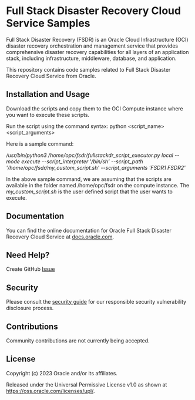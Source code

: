 # Full Stack Disaster Recovery Cloud Service Samples

Full Stack Disaster Recovery (FSDR) is an Oracle Cloud Infrastructure (OCI) disaster recovery orchestration and management service that provides comprehensive disaster recovery capabilities for all layers of an application stack, including infrastructure, middleware, database, and application.

This repository contains code samples related to Full Stack Disaster Recovery Cloud Service from Oracle.

## Installation and Usage

Download the scripts and copy them to the OCI Compute instance where you want to execute these scripts.

Run the script using the command syntax: python <script_name> <script_arguments>
  
Here is a sample command:
  
<i> /usr/bin/python3 /home/opc/fsdr/fullstackdr_script_executor.py local --mode execute --script_interpreter '/bin/sh' --script_path '/home/opc/fsdr/my_custom_script.sh' --script_arguments  'FSDR1 FSDR2' </i>

In the above sample command, we are assuming that the scripts are available in the folder named /home/opc/fsdr on the compute instance.  The <i> my_custom_script.sh </i> is the user defined script that the user wants to execute.  

## Documentation

You can find the online documentation for Oracle Full Stack Disaster Recovery Cloud Service at [docs.oracle.com](https://docs.oracle.com/en-us/iaas/disaster-recovery/doc/overview-disaster-recovery.html).

## Need Help?

Create GitHub [Issue](https://github.com/oracle-samples/full-stack-disaster-recovery/issues)

## Security

Please consult the [security guide](./SECURITY.md) for our responsible security vulnerability disclosure process.

## Contributions

Community contributions are not currently being accepted.

## License

Copyright (c) 2023 Oracle and/or its affiliates.

Released under the Universal Permissive License v1.0 as shown at
<https://oss.oracle.com/licenses/upl/>.
